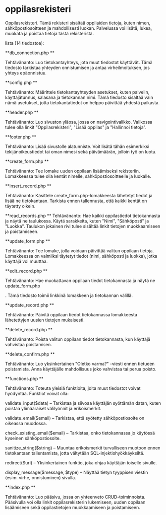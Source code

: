 # oppilasrekisteri


Oppilasrekisteri. Tämä rekisteri sisältää oppilaiden tietoja, kuten nimen, sähköpostiosoitteen ja mahdollisesti luokan. Palvelussa voi lisätä, lukea, muokata ja poistaa tietoja tästä rekisteristä.  

 

lista (14 tiedostoa): 

**db_connection.php **

Tehtävänanto: Luo tietokantayhteys, jota muut tiedostot käyttävät. Tämä tiedosto tarkistaa yhteyden onnistumisen ja antaa virheilmoituksen, jos yhteys epäonnistuu. 

**config.php **

Tehtävänanto: Määrittele tietokantayhteyden asetukset, kuten palvelin, käyttäjätunnus, salasana ja tietokannan nimi. Tämä tiedosto sisältää vain nämä asetukset, jotta tietokantatiedot on helppo päivittää yhdestä paikasta. 

**header.php **

Tehtävänanto: Luo sivuston yläosa, jossa on navigointivalikko. Valikossa tulee olla linkit "Oppilasrekisteri", "Lisää oppilas" ja "Hallinnoi tietoja". 

**footer.php **

Tehtävänanto: Lisää sivustolle alatunniste. Voit lisätä tähän esimerkiksi tekijänoikeustiedot tai oman nimesi sekä päivämäärän, jolloin työ on luotu. 

**create_form.php **

Tehtävänanto: Tee lomake uuden oppilaan lisäämiseksi rekisteriin. Lomakkeessa tulee olla kentät nimelle, sähköpostiosoitteelle ja luokalle. 

**insert_record.php **

Tehtävänanto: Käsittele create_form.php-lomakkeesta lähetetyt tiedot ja lisää ne tietokantaan. Tarkista ennen tallennusta, että kaikki kentät on täytetty oikein. 

**read_records.php 
**
Tehtävänanto: Hae kaikki oppilastiedot tietokannasta ja näytä ne taulukossa. Käytä sarakkeita, kuten "Nimi", "Sähköposti" ja "Luokka". Taulukon jokainen rivi tulee sisältää linkit tietojen muokkaamiseen ja poistamiseen. 

**update_form.php **

Tehtävänanto: Tee lomake, jolla voidaan päivittää valitun oppilaan tietoja. Lomakkeessa on valmiiksi täytetyt tiedot (nimi, sähköposti ja luokka), jotka käyttäjä voi muuttaa. 

**edit_record.php **

Tehtävänanto: Hae muokattavan oppilaan tiedot tietokannasta ja näytä ne update_form.php 

. Tämä tiedosto toimii linkkinä lomakkeen ja tietokannan välillä. 

**update_record.php **

Tehtävänanto: Päivitä oppilaan tiedot tietokannassa lomakkeesta lähetettyjen uusien tietojen mukaisesti. 

**delete_record.php **

Tehtävänanto: Poista valitun oppilaan tiedot tietokannasta, kun käyttäjä vahvistaa poistamisen. 

**delete_confirm.php **

Tehtävänanto: Luo yksinkertainen "Oletko varma?" -viesti ennen tietueen poistamista. Anna käyttäjälle mahdollisuus joko vahvistaa tai perua poisto. 

**functions.php **

Tehtävänanto: Toteuta yleisiä funktioita, joita muut tiedostot voivat hyödyntää. Funktiot voivat olla: 

validate_input($data) – Tarkistaa ja siivoaa käyttäjän syöttämän datan, kuten poistaa ylimääräiset välilyönnit ja erikoismerkit. 

validate_email($email) – Tarkistaa, että syötetty sähköpostiosoite on oikeassa muodossa. 

check_existing_email($email) – Tarkistaa, onko tietokannassa jo käytössä kyseinen sähköpostiosoite. 

sanitize_string($string) – Muuntaa erikoismerkit turvalliseen muotoon ennen tietokantaan tallentamista, jotta vältytään SQL-injektiohyökkäyksiltä. 

redirect($url) – Yksinkertainen funktio, joka ohjaa käyttäjän toiselle sivulle. 

display_message($message, $type) – Näyttää tietyn tyyppisen viestin (esim. virhe, onnistuminen) sivulla. 

**index.php **

Tehtävänanto: Luo pääsivu, jossa on yhteenveto CRUD-toiminnoista. Pääsivulla voi olla linkit oppilasrekisterin lukemiseen, uuden oppilaan lisäämiseen sekä oppilastietojen muokkaamiseen ja poistamiseen. 

 
